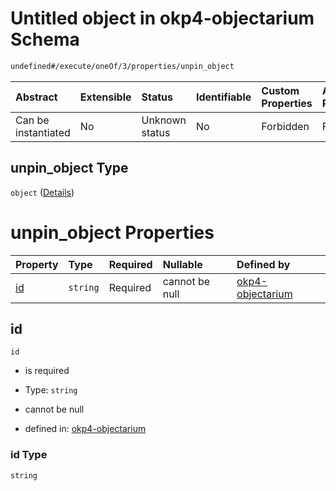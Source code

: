 # Untitled object in okp4-objectarium Schema

```txt
undefined#/execute/oneOf/3/properties/unpin_object
```



| Abstract            | Extensible | Status         | Identifiable | Custom Properties | Additional Properties | Access Restrictions | Defined In                                                                     |
| :------------------ | :--------- | :------------- | :----------- | :---------------- | :-------------------- | :------------------ | :----------------------------------------------------------------------------- |
| Can be instantiated | No         | Unknown status | No           | Forbidden         | Forbidden             | none                | [okp4-objectarium.json\*](schema/okp4-objectarium.json "open original schema") |

## unpin\_object Type

`object` ([Details](okp4-objectarium-executemsg-oneof-unpinobject-properties-unpin_object.md))

# unpin\_object Properties

| Property  | Type     | Required | Nullable       | Defined by                                                                                                                                                                    |
| :-------- | :------- | :------- | :------------- | :---------------------------------------------------------------------------------------------------------------------------------------------------------------------------- |
| [id](#id) | `string` | Required | cannot be null | [okp4-objectarium](okp4-objectarium-executemsg-oneof-unpinobject-properties-unpin_object-properties-id.md "undefined#/execute/oneOf/3/properties/unpin_object/properties/id") |

## id



`id`

*   is required

*   Type: `string`

*   cannot be null

*   defined in: [okp4-objectarium](okp4-objectarium-executemsg-oneof-unpinobject-properties-unpin_object-properties-id.md "undefined#/execute/oneOf/3/properties/unpin_object/properties/id")

### id Type

`string`
